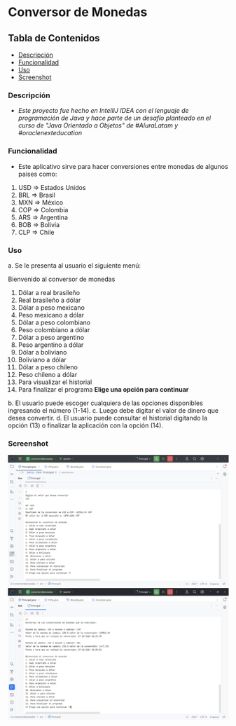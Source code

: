 # Conversor de Monedas

## Tabla de Contenidos
- [Descripción](#descripción)
- [Funcionalidad](#funcionalidad)
- [Uso](#uso)
- [Screenshot](#screenshot)

### Descripción
- *Este proyecto fue hecho en IntelliJ IDEA con el lenguaje de programación de Java y hace parte de un desafío planteado en el curso de "Java Orientado a Objetos" de #AluraLatam y #oraclenexteducation*

### Funcionalidad
- Este aplicativo sirve para hacer conversiones entre monedas de algunos paises como:

1. USD => Estados Unidos
2. BRL => Brasil
3. MXN => México
4. COP => Colombia
5. ARS => Argentina
6. BOB => Bolivia
7. CLP => Chile

### Uso
a. Se le presenta al usuario el siguiente menú:

   Bienvenido al conversor de monedas
   1. Dólar a real brasileño
   2. Real brasileño a dólar
   3. Dólar a peso mexicano
   4. Peso mexicano a dólar
   5. Dólar a peso colombiano
   6. Peso colombiano a dólar
   7. Dólar a peso argentino
   8. Peso argentino a dólar
   9. Dólar a boliviano
   10. Boliviano a dólar
   11. Dólar a peso chileno
   12. Peso chileno a dólar
   13. Para visualizar el historial
   14. Para finalizar el programa
   **Elige una opción para continuar**

b. El usuario puede escoger cualquiera de las opciones disponibles ingresando el número (1-14).
c. Luego debe digitar el valor de dinero que desea convertir.
d. El usuario puede consultar el historial digitando la opción (13) o finalizar la aplicación con la opción (14).

### Screenshot
![Captura de pantalla del programa](images/Captura.PNG)
![Captura de pantalla del historial del programa](images/Captura2.PNG)
